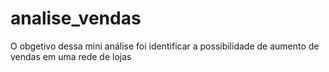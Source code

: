 # analise_vendas
O obgetivo dessa mini análise foi identificar a possibilidade de aumento de vendas em uma rede de lojas
